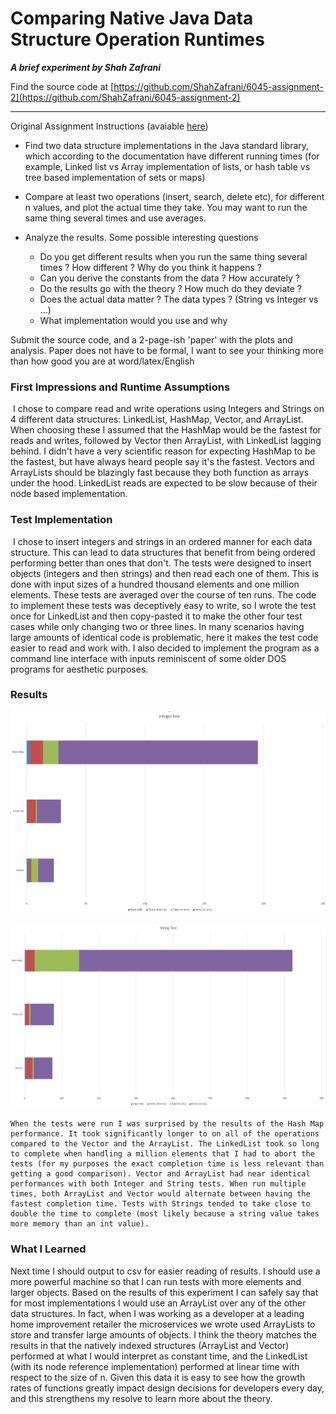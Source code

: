 # Comparing Native Java Data Structure Operation Runtimes
***A brief experiment by Shah Zafrani***

Find the source code at [https://github.com/ShahZafrani/6045-assignment-2](https://github.com/ShahZafrani/6045-assignment-2)

---

Original Assignment Instructions (avaiable [here](https://github.com/okaram/Algorithms/blob/master/content/assignments/6045-assignment2.md))

* Find two data structure implementations in the Java standard library, which according to the documentation have different running times (for example, Linked list vs Array implementation of lists, or hash table vs tree based implementation of sets or maps)

* Compare at least two operations (insert, search, delete etc), for different n values, and plot the actual time they take. You may want to run the same thing several times and use averages.

* Analyze the results. Some possible interesting questions
    * Do you get different results when you run the same thing several times ? How different ? Why do you think it happens ?
    * Can you derive the constants from the data ? How accurately ?
    * Do the results go with the theory ? How much do they deviate ?
    * Does the actual data matter ? The data types ? (String vs Integer vs ...)
    * What implementation would you use and why 

Submit the source code, and a 2-page-ish 'paper' with the plots and analysis. Paper does not have to be formal, I want to see your thinking more than how good you are at word/latex/English 

<div style="page-break-after: always;"></div> 




### First Impressions and Runtime Assumptions

​	I chose to compare read and write operations using Integers and Strings on 4 different data structures: LinkedList, HashMap, Vector, and ArrayList. When choosing these I assumed that the HashMap would be the fastest for reads and writes, followed by Vector then ArrayList, with LinkedList lagging behind. I didn't have a very scientific reason for expecting HashMap to be the fastest, but have always heard people say it's the fastest. Vectors and ArrayLists should be blazingly fast because  they both function as arrays under the hood. LinkedList reads are expected to be slow because of their node based implementation. 



### Test Implementation

​	I chose to insert integers and strings in an ordered manner for each data structure. This can lead to data structures that benefit from being ordered performing better than ones that don't. The tests were designed to insert objects (integers and then strings) and then read each one of them. This is done with input sizes of a hundred thousand elements and one million elements. These tests are averaged over the course of ten runs. The code to implement these tests was deceptively easy to write, so I wrote the test once for LinkedList and then copy-pasted it to make the other four test cases while only changing two or three lines. In many scenarios having large amounts of identical code is problematic, here it makes the test code easier to read and work with. I also decided to implement the program as a command line interface with inputs reminiscent of some older DOS programs for aesthetic purposes.  



### Results



![integerTestPlot](.\images\integerTestPlot.png)

![stringTestPlot](.\images\stringTestPlot.png)

	When the tests were run I was surprised by the results of the Hash Map performance. It took significantly longer to on all of the operations compared to the Vector and the ArrayList. The LinkedList took so long to complete when handling a million elements that I had to abort the tests (for my purposes the exact completion time is less relevant than getting a good comparison). Vector and ArrayList had near identical performances with both Integer and String tests. When run multiple times, both ArrayList and Vector would alternate between having the fastest completion time. Tests with Strings tended to take close to double the time to complete (most likely because a string value takes more memory than an int value).  


### What I Learned

Next time I should output to csv for easier reading of results. I should use a more powerful machine so that I can run tests with more elements and larger objects. Based on the results of this experiment I can safely say that for most implementations I would use an ArrayList over any of the other data structures. In fact, when I was working as a developer at a leading home improvement retailer the microservices we wrote used ArrayLists to store and transfer large amounts of objects. I think the theory matches the results in that the natively indexed structures (ArrayList and Vector) performed at what I would interpret as constant time, and the LinkedList (with its node reference implementation) performed at linear time with respect to the size of n. Given this data it is easy to see how the growth rates of functions greatly impact design decisions for developers every day, and this strengthens my resolve to learn more about the theory. 
